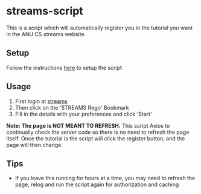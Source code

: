 # streams-script
This is a script which will automatically register you in the tutorial you want in the ANU CS streams website.

## Setup

Follow the instructions [here](https://justiau.github.io/streams-script/) to setup the script

## Usage
1. First login at [streams](https://cs.anu.edu.au/streams/index.php)
2. Then click on the 'STREAMS Rego' Bookmark
3. Fill in the details with your preferences and click 'Start'

 __Note: The page is NOT MEANT TO REFRESH.__ This script Axios to continually check the server code so there is no need to refresh the page itself. Once the tutorial is the script will click the register button, and the page will then change.

 ## Tips
- If you leave this running for hours at a time, you may need to refresh the page, relog and run the script again for authorization and caching
